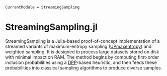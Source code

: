 ```@meta
CurrentModule = StreamingSampling
```

# StreamingSampling.jl

StreamingSampling is a Julia-based proof-of-concept implementation of a streamed variants of maximum-entropy sampling ([UPmaxentropy](https://www.rdocumentation.org/packages/sampling/versions/2.11/topics/UPmaxentropy)) and weighted sampling. It is designed to process large datasets stored on disk with minimal impact on RAM. The method begins by computing first-order inclusion probabilities using a [DPP](https://dahtah.github.io/Determinantal.jl/dev/)-based heuristic, and then feeds these probabilities into classical sampling algorithms to produce diverse samples.


